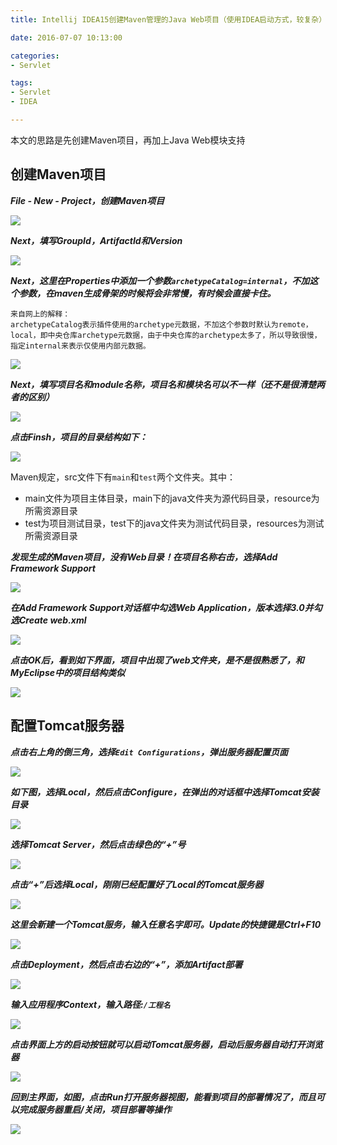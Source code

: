 ```yaml
---
title: Intellij IDEA15创建Maven管理的Java Web项目（使用IDEA启动方式，较复杂）

date: 2016-07-07 10:13:00

categories:
- Servlet

tags:
- Servlet
- IDEA

---
```



本文的思路是先创建Maven项目，再加上Java Web模块支持

## 创建Maven项目
***File - New - Project，创建Maven项目***

![](http://i.imgur.com/yCSg2OK.png)

***Next，填写GroupId，ArtifactId和Version***

![](http://i.imgur.com/VlBtIOA.png)

***Next，这里在Properties中添加一个参数`archetypeCatalog=internal`，不加这个参数，在maven生成骨架的时候将会非常慢，有时候会直接卡住。***

	来自网上的解释：  	
	archetypeCatalog表示插件使用的archetype元数据，不加这个参数时默认为remote，local，即中央仓库archetype元数据，由于中央仓库的archetype太多了，所以导致很慢，指定internal来表示仅使用内部元数据。

![](http://i.imgur.com/YePrI2x.png)

***Next，填写项目名和module名称，项目名和模块名可以不一样（还不是很清楚两者的区别）***

![](http://i.imgur.com/yrmOBcr.png)

***点击Finsh，项目的目录结构如下：***  

![](http://i.imgur.com/mppsHHu.png)

Maven规定，src文件下有`main`和`test`两个文件夹。其中：  

* main文件为项目主体目录，main下的java文件夹为源代码目录，resource为所需资源目录
* test为项目测试目录，test下的java文件夹为测试代码目录，resources为测试所需资源目录

***发现生成的Maven项目，没有Web目录！在项目名称右击，选择Add Framework Support***

![](http://i.imgur.com/p5NAWmy.png)

***在Add Framework Support对话框中勾选Web Application，版本选择3.0并勾选Create web.xml***

![](http://img.my.csdn.net/uploads/201303/14/1363248954_3896.png)

***点击OK后，看到如下界面，项目中出现了web文件夹，是不是很熟悉了，和MyEclipse中的项目结构类似***

![](http://i.imgur.com/L5LXM7A.png)

## 配置Tomcat服务器

***点击右上角的倒三角，选择`Edit Configurations`，弹出服务器配置页面***

![](http://i.imgur.com/77V6dHo.png)

***如下图，选择Local，然后点击Configure，在弹出的对话框中选择Tomcat安装目录***

![](http://img.my.csdn.net/uploads/201303/14/1363248975_9849.png)

***选择Tomcat Server，然后点击绿色的“+”号***

![](http://img.my.csdn.net/uploads/201303/14/1363248979_4524.png)

***点击“+”后选择Local，刚刚已经配置好了Local的Tomcat服务器***

![](http://img.my.csdn.net/uploads/201303/14/1363248982_3705.png)

***这里会新建一个Tomcat服务，输入任意名字即可。Update的快捷键是Ctrl+F10***

![](http://i.imgur.com/zVA6RYW.png)

***点击Deployment，然后点击右边的“+”，添加Artifact部署***

![](http://img.my.csdn.net/uploads/201303/14/1363248993_1308.png)

***输入应用程序Context，输入路径:`/工程名`***

![](http://i.imgur.com/xsZHFqP.png)

***点击界面上方的启动按钮就可以启动Tomcat服务器，启动后服务器自动打开浏览器***

![](http://i.imgur.com/fmJjfqg.png)

***回到主界面，如图，点击Run打开服务器视图，能看到项目的部署情况了，而且可以完成服务器重启/关闭，项目部署等操作***

![](http://i.imgur.com/LMFpfTI.png)


